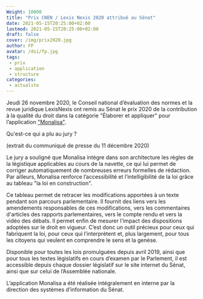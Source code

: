 ```yaml
---
Weight: 10000
title: "Prix CNEN / Lexis Nexis 2020 attribué au Sénat"
date: 2021-05-15T20:25:00+02:00
lastmod: 2021-05-15T20:25:00+02:00
draft: false
cover: /img/prix2020.jpg
author: FP
avatar: /dsi/fp.jpg
tags:
 - prix
 - application
 - structure
categories:
 - actualite
---
```


Jeudi 26 novembre 2020, le Conseil national d’évaluation des normes et la revue
juridique LexisNexis ont remis au Sénat le prix 2020 de la contribution à la
qualité du droit dans la catégorie "Élaborer et appliquer" pour l’application
["Monalisa"](/posts/monalisa).

Qu'est-ce qui a plu au jury ?

<!--more-->

(extrait du communiqué de presse du 11 décembre 2020)

Le jury a souligné que Monalisa intègre dans son architecture les règles de la
légistique applicables au cours de la navette, ce qui lui permet de corriger
automatiquement de nombreuses erreurs formelles de rédaction. Par ailleurs,
Monalisa renforce l’accessibilité et l’intelligibilité de la loi grâce au
tableau "la loi en construction".

Ce tableau permet de retracer les modifications apportées à un texte pendant
son parcours parlementaire. Il fournit des liens vers les amendements
responsables de ces modifications, vers les commentaires d'articles des
rapports parlementaires, vers le compte rendu et vers la vidéo des débats. Il
permet enfin de mesurer l'impact des dispositions adoptées sur le droit en
vigueur. C’est donc un outil précieux pour ceux qui fabriquent la loi, pour
ceux qui l’interprètent et, plus largement, pour tous les citoyens qui veulent
en comprendre le sens et la genèse.

Disponible pour toutes les lois promulguées depuis avril 2019, ainsi que pour
tous les textes législatifs en cours d’examen par le Parlement, il est
accessible depuis chaque dossier législatif sur le site internet du Sénat,
ainsi que sur celui de l’Assemblée nationale.

L’application Monalisa a été réalisée intégralement en interne par la direction
des systèmes d’information du Sénat.